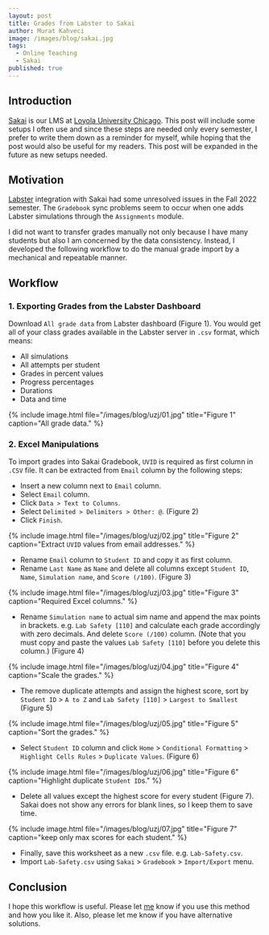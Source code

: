 ```yaml
---
layout: post
title: Grades from Labster to Sakai
author: Murat Kahveci
image: /images/blog/sakai.jpg
tags:
  - Online Teaching
  - Sakai 
published: true
---
```


## Introduction

[Sakai](https://sakai.luc.edu) is our LMS at <a class="off" href="https://www.luc.edu">Loyola University Chicago</a>. This post will include some setups I often use and since these steps are needed only every semester, I prefer to write them down as a reminder for myself, while hoping that the post would also be useful for my readers. This post will be expanded in the future as new setups needed.

## Motivation

[Labster](https://www.labster.com/) integration with Sakai had some unresolved issues in the Fall 2022 semester. The `Gradebook` sync problems seem to occur when one adds Labster simulations through the `Assignments` module. 

I did not want to transfer grades manually not only because I have many students but also I am concerned by the data consistency. Instead, I developed the following workflow to do the manual grade import by a mechanical and repeatable manner. 

## Workflow

### 1. Exporting Grades from the Labster Dashboard

Download `All grade data` from Labster dashboard (Figure 1). You would get all of your class grades available in the Labster server in `.csv` format, which means:

- All simulations
- All attempts per student
- Grades in percent values
- Progress percentages 
- Durations
- Data and time

{% include image.html
file="/images/blog/uzj/01.jpg"
title="Figure 1"
caption="All grade data." %}

### 2. Excel Manipulations

To import grades into Sakai Gradebook, `UVID` is required as first column in `.CSV` file. It can be extracted from `Email` column by the following steps:

- Insert a new column next to `Email` column.
- Select `Email` column.
- Click `Data > Text to Columns`. 
- Select `Delimited > Delimiters > Other: @`. (Figure 2)
- Click `Finish`.


{% include image.html
file="/images/blog/uzj/02.jpg"
title="Figure 2"
caption="Extract `UVID` values from email addresses." %}

- Rename `Email` column to `Student ID` and copy it as first column.
- Rename `Last Name` as `Name` and delete all columns except `Student ID`, `Name`, `Simulation name`, and `Score (/100)`.  (Figure 3)

{% include image.html
file="/images/blog/uzj/03.jpg"
title="Figure 3"
caption="Required Excel columns." %}

- Rename `Simulation name` to actual sim name and append the max points in brackets. e.g. `Lab Safety [110]` and calculate each grade accordingly with zero decimals. And delete `Score (/100)` column. (Note that you must copy and paste the values `Lab Safety [110]` before you delete this column.) (Figure 4)

{% include image.html
file="/images/blog/uzj/04.jpg"
title="Figure 4"
caption="Scale the grades." %}

- The remove duplicate attempts and assign the highest score, sort by `Student ID` > `A to Z` and `Lab Safety [110]` > `Largest to Smallest` (Figure 5)

{% include image.html
file="/images/blog/uzj/05.jpg"
title="Figure 5"
caption="Sort the grades." %}

- Select `Student ID` column and click `Home` > `Conditional Formatting` > `Highlight Cells Rules` > `Duplicate Values`. (Figure 6)

{% include image.html
file="/images/blog/uzj/06.jpg"
title="Figure 6"
caption="Highlight duplicate `Student ID`s." %}

- Delete all values except the highest score for every student (Figure 7). Sakai does not show any errors for blank lines, so I keep them to save time.

{% include image.html
file="/images/blog/uzj/07.jpg"
title="Figure 7"
caption="keep only max scores for each student." %}

- Finally, save this worksheet as a new `.csv` file. e.g. `Lab-Safety.csv`. 
- Import `Lab-Safety.csv` using  `Sakai` > `Gradebook` > `Import/Export` menu.

## Conclusion

I hope this workflow is useful. Please let [me](/murat) know if you use this method and how you like it. Also, please let me know if you have alternative solutions. 